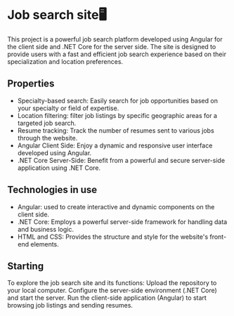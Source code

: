 # Job search site🖥️

This project is a powerful job search platform developed using Angular for the client side and .NET Core for the server side. The site is designed to provide users with a fast and efficient job search experience based on their specialization and location preferences.

## Properties

- Specialty-based search: Easily search for job opportunities based on your specialty or field of expertise.
- Location filtering: filter job listings by specific geographic areas for a targeted job search.
- Resume tracking: Track the number of resumes sent to various jobs through the website.
- Angular Client Side: Enjoy a dynamic and responsive user interface developed using Angular.
- .NET Core Server-Side: Benefit from a powerful and secure server-side application using .NET Core.

## Technologies in use

- Angular: used to create interactive and dynamic components on the client side.
- .NET Core: Employs a powerful server-side framework for handling data and business logic.
- HTML and CSS: Provides the structure and style for the website's front-end elements.

## Starting

To explore the job search site and its functions:
Upload the repository to your local computer.
Configure the server-side environment (.NET Core) and start the server.
Run the client-side application (Angular) to start browsing job listings and sending resumes.
